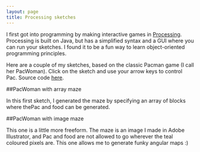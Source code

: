 ```yaml
---
layout: page
title: Processing sketches
---
```

</script><script src="processing.js"></script>

I first got into programming by making interactive games in [Processing](https://processing.org/). Processing is built on Java, but has a simplified syntax and a GUI where you can run your sketches. I found it to be a fun way to learn object-oriented programming principles.

Here are a couple of my sketches, based on the classic Pacman game (I call her PacWoman). Click on the sketch and use your arrow keys to control Pac. Source code [here]().

##PacWoman with array maze 

In this first sketch, I generated the maze by specifying an array of blocks where thePac and food can be generated.

<canvas data-processing-sources="Maze_for_Pacwoman/Maze_for_Pacwoman.pde"></canvas>

##PacWoman with image maze

This one is a little more freeform. The maze is an image I made in Adobe Illustrator, and Pac and food are not allowed to go wherever the teal coloured pixels are. This one allows me to generate funky angular maps :)  

<canvas data-processing-sources="Arty_PacWoman/Arty_PacWoman.pde"></canvas>